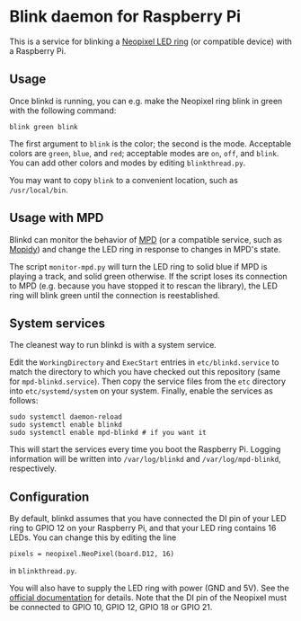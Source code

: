 # Blink daemon for Raspberry Pi

This is a service for blinking a [Neopixel LED ring](https://www.adafruit.com/product/1586) (or compatible device) with a Raspberry Pi.

## Usage

Once blinkd is running, you can e.g. make the Neopixel ring blink in green with the following command:

```
blink green blink
```

The first argument to `blink` is the color; the second is the mode. Acceptable colors are `green`, `blue`, and `red`; acceptable modes are `on`, `off`, and `blink`. You can add other colors and modes by editing `blinkthread.py`.

You may want to copy `blink` to a convenient location, such as `/usr/local/bin`.

## Usage with MPD

Blinkd can monitor the behavior of [MPD](https://www.musicpd.org/) (or a compatible service, such as [Mopidy](https://mopidy.com/)) and change the LED ring in response to changes in MPD's state.

The script `monitor-mpd.py` will turn the LED ring to solid blue if MPD is playing a track, and solid green otherwise. If the script loses its connection to MPD (e.g. because you have stopped it to rescan the library), the LED ring will blink green until the connection is reestablished.


## System services

The cleanest way to run blinkd is with a system service.

Edit the `WorkingDirectory` and `ExecStart` entries in `etc/blinkd.service` to match the directory to which you have checked out this repository (same for `mpd-blinkd.service`). Then copy the service files from the `etc` directory into `etc/systemd/system` on your system. Finally, enable the services as follows:

```
sudo systemctl daemon-reload
sudo systemctl enable blinkd
sudo systemctl enable mpd-blinkd # if you want it
```

This will start the services every time you boot the Raspberry Pi. Logging information will be written into `/var/log/blinkd` and `/var/log/mpd-blinkd`, respectively.


## Configuration

By default, blinkd assumes that you have connected the DI pin of your LED ring to GPIO 12 on your Raspberry Pi, and that your LED ring contains 16 LEDs. You can change this by editing the line

```
pixels = neopixel.NeoPixel(board.D12, 16)
```

in `blinkthread.py`.

You will also have to supply the LED ring with power (GND and 5V). See the [official documentation](https://learn.adafruit.com/neopixels-on-raspberry-pi/raspberry-pi-wiring) for details. Note that the DI pin of the Neopixel must be connected to GPIO 10, GPIO 12, GPIO 18 or GPIO 21.

